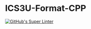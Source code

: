 # ICS3U-Format-CPP

[![GitHub's Super Linter](https://github.com/devin-jhu/ICS3U-Unit3-07-CPP/workflows/GitHub's%20Super%20Linter/badge.svg)](https://github.com/devin-jhu/ICS3U-Unit3-07-CPP/actions)
